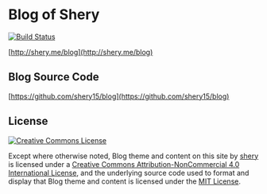 # Blog of Shery
[![Build Status](https://travis-ci.org/shery15/blog.svg?branch=blog-source)](https://travis-ci.org/shery15/blog)

[http://shery.me/blog](http://shery.me/blog)
## Blog Source Code
[https://github.com/shery15/blog](https://github.com/shery15/blog)
## License

<a rel="license" href="http://creativecommons.org/licenses/by-nc/4.0/"><img alt="Creative Commons License" style="border-width:0" src="https://i.creativecommons.org/l/by-nc/4.0/88x31.png" /></a>

Except where otherwise noted, Blog theme and content on this site by <a xmlns:cc="http://creativecommons.org/ns#" href="http://www.shery.me" property="cc:attributionName" rel="cc:attributionURL">shery</a> is licensed under a <a rel="license" href="http://creativecommons.org/licenses/by-nc/4.0/">Creative Commons Attribution-NonCommercial 4.0 International License</a>, and the underlying source code used to format and display that Blog theme and content is licensed under the [MIT License](https://github.com/shery15/shery15.github.io/blob/master/License).
